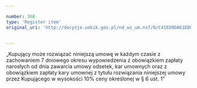 ```yaml
---

number: 368
type: 'Register item'
original_uri: 'http://decyzje.uokik.gov.pl/nd_wz_um.nsf/0/C41ED9DA61ED0788C12572DD0032951C?OpenDocument'


---
```


„Kupujący może rozwiązać niniejszą umowę w każdym czasie z zachowaniem 7 dniowego okresu wypowiedzenia z obowiązkiem zapłaty narosłych od dnia zawarcia umowy odsetek, kar umownych oraz z obowiązkiem zapłaty kary umownej z tytułu rozwiązania niniejszej umowy przez Kupującego w wysokości 10% ceny określonej w § 6 ust. 1”
